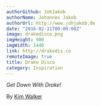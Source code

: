 ```yaml
---
authorGithub: JohJakob
authorName: Johannes Jakob
authorUrl: http://www.johjakob.de
date: "2016-02-11T00:00:00Z"
image: drakedisco.png
imgHeight: 900
imgWidth: 1440
link: http://drakedis.co
remoteImage: true
title: Drake Disco
category: Inspiration
---
```


_Get Down With Drake!_

By [Kim Walker](http://walker.kim)
